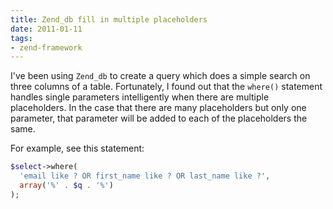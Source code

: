 ```yaml
---
title: Zend_db fill in multiple placeholders
date: 2011-01-11
tags:
- zend-framework
---
```

I've been using `Zend_db` to create a query which does a simple search on three columns of a table.  Fortunately, I found out that the `where()` statement handles single parameters intelligently when there are multiple placeholders.  In the case that there are many placeholders but only one parameter, that parameter will be added to each of the placeholders the same.

<!--more-->

For example, see this statement:

```php
$select->where(
  'email like ? OR first_name like ? OR last_name like ?', 
  array('%' . $q . '%')
);
```
    

